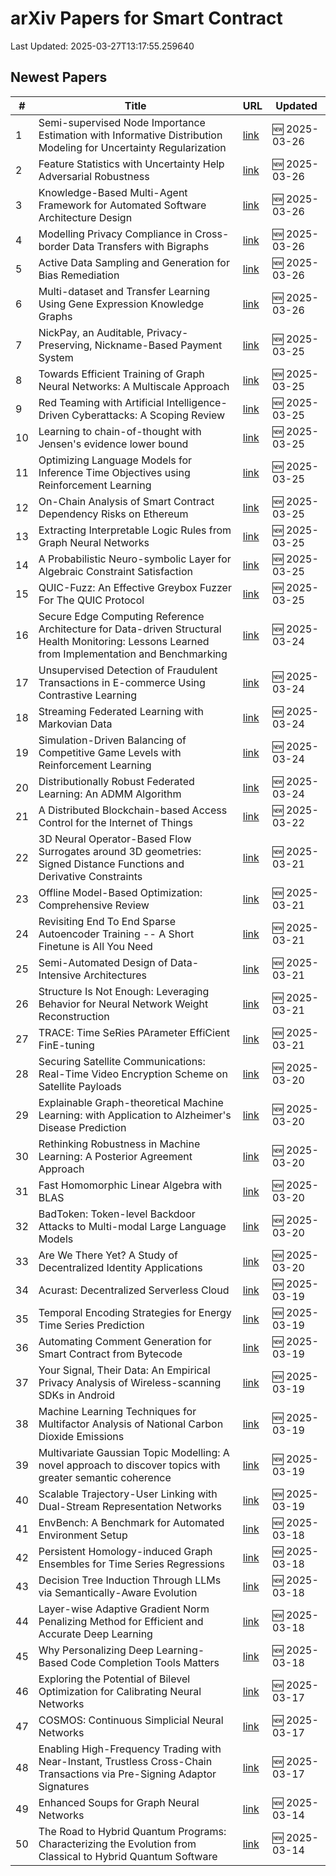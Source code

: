 # arXiv Papers for Smart Contract

Last Updated: 2025-03-27T13:17:55.259640

## Newest Papers

|\#|Title|URL|Updated|
|---|---|---|---|
|1|Semi-supervised Node Importance Estimation with Informative Distribution Modeling for Uncertainty Regularization|[link](http://arxiv.org/abs/2503.20697v1)|🆕 2025-03-26|
|2|Feature Statistics with Uncertainty Help Adversarial Robustness|[link](http://arxiv.org/abs/2503.20583v1)|🆕 2025-03-26|
|3|Knowledge-Based Multi-Agent Framework for Automated Software Architecture Design|[link](http://arxiv.org/abs/2503.20536v1)|🆕 2025-03-26|
|4|Modelling Privacy Compliance in Cross-border Data Transfers with Bigraphs|[link](http://arxiv.org/abs/2503.20464v1)|🆕 2025-03-26|
|5|Active Data Sampling and Generation for Bias Remediation|[link](http://arxiv.org/abs/2503.20414v1)|🆕 2025-03-26|
|6|Multi-dataset and Transfer Learning Using Gene Expression Knowledge Graphs|[link](http://arxiv.org/abs/2503.20400v1)|🆕 2025-03-26|
|7|NickPay, an Auditable, Privacy-Preserving, Nickname-Based Payment System|[link](http://arxiv.org/abs/2503.19872v1)|🆕 2025-03-25|
|8|Towards Efficient Training of Graph Neural Networks: A Multiscale Approach|[link](http://arxiv.org/abs/2503.19666v1)|🆕 2025-03-25|
|9|Red Teaming with Artificial Intelligence-Driven Cyberattacks: A Scoping Review|[link](http://arxiv.org/abs/2503.19626v1)|🆕 2025-03-25|
|10|Learning to chain-of-thought with Jensen's evidence lower bound|[link](http://arxiv.org/abs/2503.19618v1)|🆕 2025-03-25|
|11|Optimizing Language Models for Inference Time Objectives using Reinforcement Learning|[link](http://arxiv.org/abs/2503.19595v1)|🆕 2025-03-25|
|12|On-Chain Analysis of Smart Contract Dependency Risks on Ethereum|[link](http://arxiv.org/abs/2503.19548v1)|🆕 2025-03-25|
|13|Extracting Interpretable Logic Rules from Graph Neural Networks|[link](http://arxiv.org/abs/2503.19476v1)|🆕 2025-03-25|
|14|A Probabilistic Neuro-symbolic Layer for Algebraic Constraint Satisfaction|[link](http://arxiv.org/abs/2503.19466v1)|🆕 2025-03-25|
|15|QUIC-Fuzz: An Effective Greybox Fuzzer For The QUIC Protocol|[link](http://arxiv.org/abs/2503.19402v1)|🆕 2025-03-25|
|16|Secure Edge Computing Reference Architecture for Data-driven Structural Health Monitoring: Lessons Learned from Implementation and Benchmarking|[link](http://arxiv.org/abs/2503.18857v1)|🆕 2025-03-24|
|17|Unsupervised Detection of Fraudulent Transactions in E-commerce Using Contrastive Learning|[link](http://arxiv.org/abs/2503.18841v1)|🆕 2025-03-24|
|18|Streaming Federated Learning with Markovian Data|[link](http://arxiv.org/abs/2503.18807v1)|🆕 2025-03-24|
|19|Simulation-Driven Balancing of Competitive Game Levels with Reinforcement Learning|[link](http://arxiv.org/abs/2503.18748v1)|🆕 2025-03-24|
|20|Distributionally Robust Federated Learning: An ADMM Algorithm|[link](http://arxiv.org/abs/2503.18436v1)|🆕 2025-03-24|
|21|A Distributed Blockchain-based Access Control for the Internet of Things|[link](http://arxiv.org/abs/2503.17873v1)|🆕 2025-03-22|
|22|3D Neural Operator-Based Flow Surrogates around 3D geometries: Signed Distance Functions and Derivative Constraints|[link](http://arxiv.org/abs/2503.17289v1)|🆕 2025-03-21|
|23|Offline Model-Based Optimization: Comprehensive Review|[link](http://arxiv.org/abs/2503.17286v1)|🆕 2025-03-21|
|24|Revisiting End To End Sparse Autoencoder Training -- A Short Finetune is All You Need|[link](http://arxiv.org/abs/2503.17272v1)|🆕 2025-03-21|
|25|Semi-Automated Design of Data-Intensive Architectures|[link](http://arxiv.org/abs/2503.17259v1)|🆕 2025-03-21|
|26|Structure Is Not Enough: Leveraging Behavior for Neural Network Weight Reconstruction|[link](http://arxiv.org/abs/2503.17138v1)|🆕 2025-03-21|
|27|TRACE: Time SeRies PArameter EffiCient FinE-tuning|[link](http://arxiv.org/abs/2503.16991v1)|🆕 2025-03-21|
|28|Securing Satellite Communications: Real-Time Video Encryption Scheme on Satellite Payloads|[link](http://arxiv.org/abs/2503.16287v1)|🆕 2025-03-20|
|29|Explainable Graph-theoretical Machine Learning: with Application to Alzheimer's Disease Prediction|[link](http://arxiv.org/abs/2503.16286v1)|🆕 2025-03-20|
|30|Rethinking Robustness in Machine Learning: A Posterior Agreement Approach|[link](http://arxiv.org/abs/2503.16271v1)|🆕 2025-03-20|
|31|Fast Homomorphic Linear Algebra with BLAS|[link](http://arxiv.org/abs/2503.16080v1)|🆕 2025-03-20|
|32|BadToken: Token-level Backdoor Attacks to Multi-modal Large Language Models|[link](http://arxiv.org/abs/2503.16023v1)|🆕 2025-03-20|
|33|Are We There Yet? A Study of Decentralized Identity Applications|[link](http://arxiv.org/abs/2503.15964v1)|🆕 2025-03-20|
|34|Acurast: Decentralized Serverless Cloud|[link](http://arxiv.org/abs/2503.15654v1)|🆕 2025-03-19|
|35|Temporal Encoding Strategies for Energy Time Series Prediction|[link](http://arxiv.org/abs/2503.15456v1)|🆕 2025-03-19|
|36|Automating Comment Generation for Smart Contract from Bytecode|[link](http://arxiv.org/abs/2503.15270v1)|🆕 2025-03-19|
|37|Your Signal, Their Data: An Empirical Privacy Analysis of Wireless-scanning SDKs in Android|[link](http://arxiv.org/abs/2503.15238v1)|🆕 2025-03-19|
|38|Machine Learning Techniques for Multifactor Analysis of National Carbon Dioxide Emissions|[link](http://arxiv.org/abs/2503.15574v1)|🆕 2025-03-19|
|39|Multivariate Gaussian Topic Modelling: A novel approach to discover topics with greater semantic coherence|[link](http://arxiv.org/abs/2503.15036v1)|🆕 2025-03-19|
|40|Scalable Trajectory-User Linking with Dual-Stream Representation Networks|[link](http://arxiv.org/abs/2503.15002v1)|🆕 2025-03-19|
|41|EnvBench: A Benchmark for Automated Environment Setup|[link](http://arxiv.org/abs/2503.14443v1)|🆕 2025-03-18|
|42|Persistent Homology-induced Graph Ensembles for Time Series Regressions|[link](http://arxiv.org/abs/2503.14240v1)|🆕 2025-03-18|
|43|Decision Tree Induction Through LLMs via Semantically-Aware Evolution|[link](http://arxiv.org/abs/2503.14217v1)|🆕 2025-03-18|
|44|Layer-wise Adaptive Gradient Norm Penalizing Method for Efficient and Accurate Deep Learning|[link](http://arxiv.org/abs/2503.14205v1)|🆕 2025-03-18|
|45|Why Personalizing Deep Learning-Based Code Completion Tools Matters|[link](http://arxiv.org/abs/2503.14201v1)|🆕 2025-03-18|
|46|Exploring the Potential of Bilevel Optimization for Calibrating Neural Networks|[link](http://arxiv.org/abs/2503.13113v1)|🆕 2025-03-17|
|47|COSMOS: Continuous Simplicial Neural Networks|[link](http://arxiv.org/abs/2503.12919v1)|🆕 2025-03-17|
|48|Enabling High-Frequency Trading with Near-Instant, Trustless Cross-Chain Transactions via Pre-Signing Adaptor Signatures|[link](http://arxiv.org/abs/2503.12719v1)|🆕 2025-03-17|
|49|Enhanced Soups for Graph Neural Networks|[link](http://arxiv.org/abs/2503.11612v1)|🆕 2025-03-14|
|50|The Road to Hybrid Quantum Programs: Characterizing the Evolution from Classical to Hybrid Quantum Software|[link](http://arxiv.org/abs/2503.11450v1)|🆕 2025-03-14|
